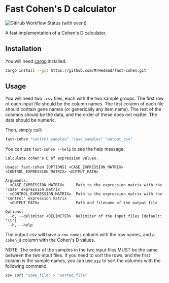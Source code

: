# Fast Cohen's D calculator
![GitHub Workflow Status (with event)](https://img.shields.io/github/actions/workflow/status/mrhedmad/fast-cohen/rust.yml)

A fast implementation of a Cohen's D calculator.

## Installation
You will need [cargo](https://doc.rust-lang.org/cargo/getting-started/installation.html) installed.
```bash
cargo install --git https://github.com/MrHedmad/fast-cohen.git
```

## Usage
You will need two `.csv` files, each with the two sample groups.
The first row of each input file should be the column names.
The first column of each file should contain gene names (or generically any item name).
The rest of the columns should be the data, and the order of these does not matter.
The data should be numeric.

Then, simply call:
```bash
fast-cohen "control_samples" "case_samples" "output_csv"
```

You can use `fast-cohen --help` to see the help message:
```
Calculate cohen's D of expression values.

Usage: fast-cohen [OPTIONS] <CASE_EXPRESSION_MATRIX> <CONTROL_EXPRESSION_MATRIX> <OUTPUT_PATH>

Arguments:
  <CASE_EXPRESSION_MATRIX>     Path to the expression matrix with the 'case' expression matrix
  <CONTROL_EXPRESSION_MATRIX>  Path to the expression matrix with the 'control' expression matrix
  <OUTPUT_PATH>                Path and filename of the output file

Options:
  -d, --delimiter <DELIMITER>  Delimiter of the input files [default: "\t"]
  -h, --help  
```

The output csv will have a `row_names` column with the row names, and a `cohen_d` column with the Cohen's D values.

NOTE: The order of the samples in the two input files MUST be the same between the two input files.
If you need to sort the rows, and the first column is the sample names, you can use [`xsv`](https://github.com/BurntSushi/xsv) to sort the columns with the following command:
```bash
xsv sort "some_file" > "sorted_file"
```
